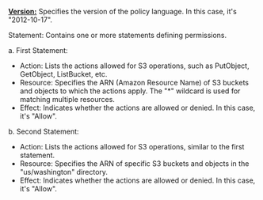 

<ins>**Version:**</ins>
Specifies the version of the policy language. In this case, it's "2012-10-17".

Statement: Contains one or more statements defining permissions.

a. First Statement:
- Action: Lists the actions allowed for S3 operations, such as PutObject, GetObject, ListBucket, etc.
- Resource: Specifies the ARN (Amazon Resource Name) of S3 buckets and objects to which the actions apply. The "*" wildcard is used for matching multiple resources.
- Effect: Indicates whether the actions are allowed or denied. In this case, it's "Allow".

b. Second Statement:
- Action: Lists the actions allowed for S3 operations, similar to the first statement.
- Resource: Specifies the ARN of specific S3 buckets and objects in the "us/washington" directory.
- Effect: Indicates whether the actions are allowed or denied. In this case, it's "Allow".
